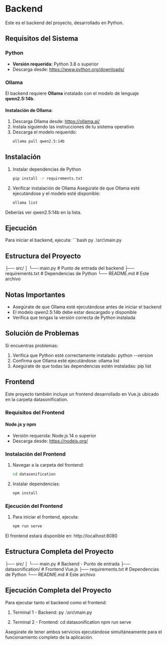# Backend

Este es el backend del proyecto, desarrollado en Python.

## Requisitos del Sistema

### Python
- **Versión requerida:** Python 3.8 o superior
- Descarga desde: https://www.python.org/downloads/

### Ollama
El backend requiere **Ollama** instalado con el modelo de lenguaje **qwen2.5:14b**.

#### Instalación de Ollama:
1. Descarga Ollama desde: https://ollama.ai/
2. Instala siguiendo las instrucciones de tu sistema operativo
3. Descarga el modelo requerido:
   ```bash
   ollama pull qwen2.5:14b

## Instalación

1. Instalar dependencias de Python
    ```bash
    pip install -r requirements.txt

 2. Verificar instalación de Ollama
Asegúrate de que Ollama esté ejecutándose y el modelo esté disponible:
    ```bash
    ollama list

Deberías ver qwen2.5:14b en la lista.

## Ejecución

Para iniciar el backend, ejecuta:
    ```bash
    py .\src\main.py

## Estructura del Proyecto
├── src/
│   └── main.py          # Punto de entrada del backend
├── requirements.txt     # Dependencias de Python
└── README.md           # Este archivo

## Notas Importantes
- Asegúrate de que Ollama esté ejecutándose antes de iniciar el backend
- El modelo qwen2.5:14b debe estar descargado y disponible
- Verifica que tengas la versión correcta de Python instalada

## Solución de Problemas
Si encuentras problemas:
1. Verifica que Python esté correctamente instalado: python --version
2. Confirma que Ollama esté ejecutándose: ollama list
3. Asegúrate de que todas las dependencias estén instaladas: pip list


## Frontend

Este proyecto también incluye un frontend desarrollado en Vue.js ubicado en la carpeta datasonification.

### Requisitos del Frontend

#### Node.js y npm
- Versión requerida: Node.js 14 o superior
- Descarga desde: https://nodejs.org/

### Instalación del Frontend

1. Navegar a la carpeta del frontend:
    ```bash
    cd datasonification

2. Instalar dependencias:
     ```bash
    npm install

### Ejecución del Frontend

1. Para iniciar el frontend, ejecuta:
    ```bash
    npm run serve

El frontend estará disponible en: http://localhost:8080

## Estructura Completa del Proyecto
├── src/
│   └── main.py          # Backend - Punto de entrada
├── datasonification/    # Frontend Vue.js
├── requirements.txt     # Dependencias de Python
└── README.md           # Este archivo

## Ejecución Completa del Proyecto

Para ejecutar tanto el backend como el frontend:

1. Terminal 1 - Backend:
py .\src\main.py

2. Terminal 2 - Frontend:
cd datasonification
npm run serve

Asegúrate de tener ambos servicios ejecutándose simultáneamente para el funcionamiento completo de la aplicación.